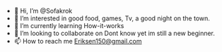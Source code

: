 - 👋 Hi, I’m @Sofakrok
- 👀 I’m interested in good food, games, Tv, a good night on the town.
- 🌱 I’m currently learning How-it-works
- 💞️ I’m looking to collaborate on Dont know yet im still a new beginner.  
- 📫 How to reach me Eriksen150@gmail.com 



